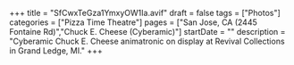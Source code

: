 +++
title = "SfCwxTeGza1YmxyOW1Ia.avif"
draft = false
tags = ["Photos"]
categories = ["Pizza Time Theatre"]
pages = ["San Jose, CA (2445 Fontaine Rd)","Chuck E. Cheese (Cyberamic)"]
startDate = ""
description = "Cyberamic Chuck E. Cheese animatronic on display at Revival Collections in Grand Ledge, MI."
+++
